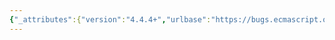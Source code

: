 ```yaml
---
{"_attributes":{"version":"4.4.4+","urlbase":"https://bugs.ecmascript.org/","maintainer":"dherman@mozilla.com"},"bug":{"bug_id":3541,"creation_ts":"2015-01-15 09:49:00 -0800","short_desc":"21.1.3.17 String.prototype.split: Handle `undefined` separator","delta_ts":"2015-01-15 16:19:00 -0800","product":"Draft for 6th Edition","component":"technical issue","version":"Rev 30: December 24, 2014 Draft","rep_platform":"All","op_sys":"All","bug_status":"RESOLVED","resolution":"FIXED","priority":"Normal","bug_severity":"normal","everconfirmed":true,"reporter":{"uid":"andrebargull","name":"André Bargull"},"assigned_to":{"uid":"allen","name":"Allen Wirfs-Brock"},"long_desc":[{"commentid":11382,"comment_count":0,"who":{"uid":"andrebargull","name":"André Bargull"},"bug_when":"2015-01-15 09:49:25 -0800","thetext":"21.1.3.17 String.prototype.split ( separator, limit )  \n\nStep 3: Too many browser tests broke when I implemented split as defined in rev30, step 3 needs at least to check for `undefined` separator. I don't know if testing for `null` is also required. And I don't know if the other strings methods (match, search, replace) are also affected."},{"commentid":11394,"comment_count":1,"who":{"uid":"allen","name":"Allen Wirfs-Brock"},"bug_when":"2015-01-15 12:30:07 -0800","thetext":"fixed in Rev31 editor's draft\n\nadded a not undefined guard.\n\nI don't think we need to worry about undefined, as this seems to be all about missing arguments."},{"commentid":11411,"comment_count":2,"who":{"uid":"allen","name":"Allen Wirfs-Brock"},"bug_when":"2015-01-15 16:19:00 -0800","thetext":"In Rev31"}]}}
---
```

